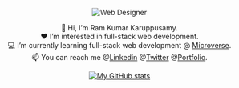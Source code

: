 
<div align="center">

![Web Designer](https://user-images.githubusercontent.com/116718155/214018250-6740c9e9-28c8-47f0-b960-364adfd0a656.gif)

</div>

<div align="center"> 
  
:adult: Hi, I’m Ram Kumar Karuppusamy. \
:hearts: I’m interested in full-stack web development. \
:computer: I’m currently learning full-stack web development @ [Microverse](https://github.com/microverseinc). \
:mailbox: You can reach me @[Linkedin](www.linkedin.com/in/ram-kumar-karuppusamy-3bb95a73)   @[Twitter](https://twitter.com/ram_karuppusamy) @[Portfolio](https://ram1117.github.io/portfolio).
  
</div>
  
  
<div align="center">

[![My GitHub stats](https://github-readme-stats.vercel.app/api?username=ram1117&show_icons=true&theme=dark)](https://github.com/ram1117/github-readme-stats) 

</div>
